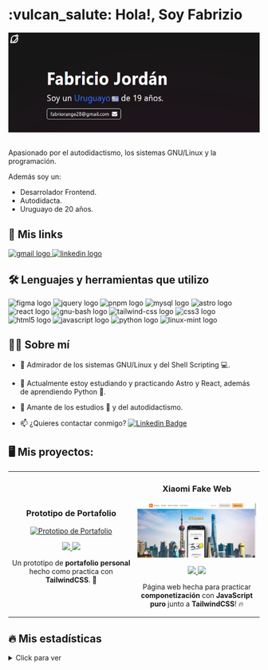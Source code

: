 <h1 align="left">:vulcan_salute: Hola!, Soy Fabrizio</h1>

<img src="image.png" width="600" height="200" />

##
 Apasionado por el autodidactismo, los sistemas GNU/Linux y la programación.
 
 Además soy un:
- Desarrolador Frontend.
- Autodidacta.
- Uruguayo de 20 años.

<div align="left">
  
  ## :link: Mis links
  
  <a href="mailto:kevpadilla01@gmail.com">
    <img src="https://img.shields.io/static/v1?message=Gmail&logo=gmail&label=&color=D14836&logoColor=white&labelColor=&style=for-the-badge" height="35" alt="gmail logo"  />
  </a>
  <a href="https://www.linkedin.com/in/fabricio-jordán-936385136/" target="_blank">
    <img src="https://img.shields.io/static/v1?message=LinkedIn&logo=linkedin&label=&color=0077B5&logoColor=white&labelColor=&style=for-the-badge" height="35" alt="linkedin logo"  />
  </a>

  ## :hammer_and_wrench: Lenguajes y herramientas que utilizo
  <img src="https://img.shields.io/badge/Figma-F24E1E?style=for-the-badge&logo=figma&logoColor=white" height="35" alt="figma logo"  />
  <img src="https://img.shields.io/badge/jQuery-0769AD?style=for-the-badge&logo=jquery&logoColor=white" height="35" alt="jquery logo"  />
  <img src="https://img.shields.io/badge/pnpm-yellow?style=for-the-badge&logo=pnpm&logoColor=white" height="35" alt="pnpm logo"  />
  <img src="https://img.shields.io/badge/MySQL-005C84?style=for-the-badge&logo=mysql&logoColor=white" height="35" alt="mysql logo"  />
  <img src="https://img.shields.io/badge/Astro-0C1222?style=for-the-badge&logo=astro&logoColor=FDFDFE" height="35" alt="astro logo"  />
  <img src="https://img.shields.io/badge/React-20232A?style=for-the-badge&logo=react&logoColor=61DAFB" height="35" alt="react logo"  />
  <img src="https://img.shields.io/badge/Shell_Script-121011?style=for-the-badge&logo=gnu-bash&logoColor=white" height="35" alt="gnu-bash logo"  />
  <img src="https://img.shields.io/badge/Tailwind_CSS-38B2AC?style=for-the-badge&logo=tailwind-css&logoColor=white" height="35" alt="tailwind-css logo"  />
  <img src="https://img.shields.io/badge/CSS3-1572B6?style=for-the-badge&logo=css3&logoColor=white" height="35" alt="css3 logo"  />
  <img src="https://img.shields.io/badge/HTML5-E34F26?style=for-the-badge&logo=html5&logoColor=white" height="35" alt="html5 logo"  />
  <img src="https://img.shields.io/badge/JavaScript-323330?style=for-the-badge&logo=javascript&logoColor=F7DF1E" height="35" alt="javascript logo"  />
  <img src="https://img.shields.io/badge/Python-FFD43B?style=for-the-badge&logo=python&logoColor=blue" height="35" alt="python logo"  />
  <img src="https://img.shields.io/badge/Linux_Mint-87CF3E?style=for-the-badge&logo=linux-mint&logoColor=white" height="35" alt="linux-mint logo"  />
</div>

## :person_curly_hair: Sobre mí

* :telescope: Admirador de los sistemas GNU/Linux y del Shell Scripting :computer:.

* :seedling: Actualmente estoy estudiando y practicando Astro y React, además de aprendiendo Python :muscle:.

* :heartbeat: Amante de los estudios :blue_book: y del autodidactismo.

* :mailbox: ¿Quieres contactar conmigo? [![Linkedin Badge](https://img.shields.io/badge/-FabrizioJordan-blue?style=flat&logo=Linkedin&logoColor=white)](https://www.linkedin.com/in/fabricio-jordán-936385136/)

## :desktop_computer: Mis proyectos:

<table>
<tr>
<td width="50%">
<h3 align="center">Prototipo de Portafolio</h3>
<div align="center">
<a href="https://github.com/FabrizioJordan/prototypePortfolio1" target="_blank"><img src="https://i.imgur.com/5DW7Bqz.png" width="400" alt="Prototipo de Portafolio"></a>
<p>
<a href="https://github.com/FabrizioJordan/prototypePortfolio1" target="_blank">
<img src="https://img.shields.io/badge/CÓDIGO-000000?style=for-the-badge&logo=github&logoColor=white">
</a>
<a href="https://prototypeportfolio.vercel.app" target="_blank">
<img src="https://img.shields.io/badge/-LIVE SITE-black?style=for-the-badge&color=white">
</a>
</p>
<p>Un prototipo de <strong>portafolio personal</strong> hecho como practica con <strong>TailwindCSS</strong>. 🚀
</p>
</div>
                                                                                      
</td>       

<td width="50%">
<h3 align="center">Xiaomi Fake Web</h3>
<div align="center">
<a href="https://github.com/FabrizioJordan/xiaomiPage" target="_blank"><img src="https://github.com/FabrizioJordan/astro-portfolio/blob/9ef20597b7598ffe8c972d9ce674be26fa9af390/src/assets/img/projects/main-projects/xiaomi.png" width="400" alt="Xiaomi Fake Web"></a>
<p>
<a href="https://github.com/FabrizioJordan/xiaomiPage" target="_blank">
<img src="https://img.shields.io/badge/CÓDIGO-000000?style=for-the-badge&logo=github&logoColor=white">
</a>
<a href="https://xiaomi-page.vercel.app" target="_blank">
<img src="https://img.shields.io/badge/-LIVE SITE-black?style=for-the-badge&color=white">
</a>
</p>
<p>Página web hecha para practicar <strong>componetización</strong> con <strong>JavaScript puro</strong> junto a <strong>TailwindCSS</strong>! 🔥
</p>
</div>
                                                                                      
</td>  
</table>       



## :fire: Mis estadísticas
<details>
 <summary>Click para ver</summary>
 <br>
 <br>
 <div>
 
[![GitHub Streak](http://github-readme-streak-stats.herokuapp.com?user=fabriziojordan&theme=whatsapp-dark2&mode=weekly&date_format=j%20M%5B%20Y%5D)](https://git.io/streak-stats)
[![Top Langs](https://github-readme-stats.vercel.app/api/top-langs/?username=fabriziojordan&layout=compact&hide_border=false&border_color=103629&bg_color=0b141b&text_color=858a8d&title_color=f7f8fa)](https://github.com/anuraghazra/github-readme-stats(https://github-readme-stats.vercel.app/api/top-langs/?username=fabriziojordan&layout=compact&theme=vision-friendly-dark)](https://github.com/anuraghazra/github-readme-stats))
 </div>
 <br>
 <br>
</details>
